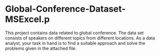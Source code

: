 # Global-Conference-Dataset-MSExcel.p
This project contains data related to global conference. The data set consists of speakers on different topics from different locations. As a data analyst, your task in hand is to find a suitable approach and solve the problems given in the attached file.
